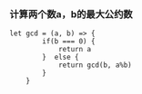 ### 计算两个数a，b的最大公约数

```
let gcd = (a, b) => {
        if(b === 0) {
            return a
        }  else {
            return gcd(b, a%b)
        }
    }
```